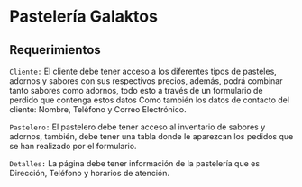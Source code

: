 # Pastelería Galaktos

## Requerimientos 

`Cliente:` El cliente debe tener acceso a los diferentes tipos de pasteles, adornos y sabores con sus respectivos precios, además, podrá combinar tanto sabores como adornos, todo esto a través de un formulario de perdido que contenga estos datos Como también los datos de contacto del cliente: Nombre, Teléfono y Correo Electrónico.

`Pastelero:` El pastelero debe tener acceso al inventario de sabores y adornos, también, debe tener una tabla donde le aparezcan los pedidos que se han realizado por el formulario. 

`Detalles:` La página debe tener información de la pastelería que es Dirección, Teléfono y horarios de atención.

